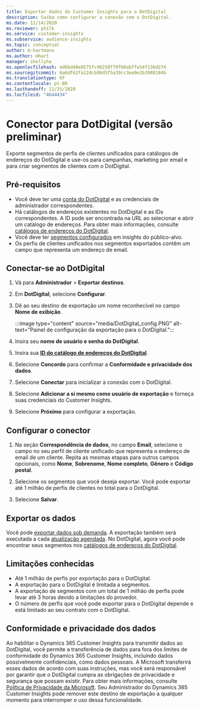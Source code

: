 ```yaml
---
title: Exportar dados do Customer Insights para o DotDigital
description: Saiba como configurar a conexão com o DotDigital.
ms.date: 11/14/2020
ms.reviewer: philk
ms.service: customer-insights
ms.subservice: audience-insights
ms.topic: conceptual
author: m-hartmann
ms.author: mhart
manager: shellyha
ms.openlocfilehash: ed6bd40e8575fc90258f79f60abffe54f136d274
ms.sourcegitcommit: 6a6df62fa12dcb9bd5f5a39cc3ee0e2b3988184b
ms.translationtype: HT
ms.contentlocale: pt-BR
ms.lasthandoff: 11/25/2020
ms.locfileid: "4644434"
---
```

# <a name="connector-for-dotdigital-preview"></a>Conector para DotDigital (versão preliminar)

Exporte segmentos de perfis de clientes unificados para catálogos de endereços do DotDigital e use-os para campanhas, marketing por email e para criar segmentos de clientes com o DotDigital. 

## <a name="prerequisites"></a>Pré-requisitos

-   Você deve ter uma [conta do DotDigital](https://dotdigital.com/) e as credenciais de administrador correspondentes.
-   Há catálogos de endereços existentes no DotDigital e as IDs correspondentes. A ID pode ser encontrada na URL ao selecionar e abrir um catálogo de endereços. Para obter mais informações, consulte [catálogos de endereços do DotDigital](https://support.dotdigital.com/hc/articles/212211968-Creating-an-address-book).
-   Você deve ter [segmentos configurados](segments.md) em insights do público-alvo.
-   Os perfis de clientes unificados nos segmentos exportados contêm um campo que representa um endereço de email.

## <a name="connect-to-dotdigital"></a>Conectar-se ao DotDigital

1. Vá para **Administrador** > **Exportar destinos**.

1. Em **DotDigital**, selecione **Configurar**.

1. Dê ao seu destino de exportação um nome reconhecível no campo **Nome de exibição**.

   :::image type="content" source="media/DotDigital_config.PNG" alt-text="Painel de configuração da exportação para o DotDigital.":::

1. Insira seu **nome de usuário e senha do DotDigital**.

1. Insira sua **[ID do catálogo de endereços do DotDigital](https://support.dotdigital.com/hc/articles/212211968-Creating-an-address-book)**.

1. Selecione **Concordo** para confirmar a **Conformidade e privacidade dos dados**.

1. Selecione **Conectar** para inicializar a conexão com o DotDigital.

1. Selecione **Adicionar a si mesmo como usuário de exportação** e forneça suas credenciais do Customer Insights.

1. Selecione **Próximo** para configurar a exportação.

## <a name="configure-the-connector"></a>Configurar o conector

1. Na seção **Correspondência de dados**, no campo **Email**, selecione o campo no seu perfil de cliente unificado que representa o endereço de email de um cliente. Repita as mesmas etapas para outros campos opcionais, como **Nome**, **Sobrenome**, **Nome completo**, **Gênero** e **Código postal**.

1. Selecione os segmentos que você deseja exportar. Você pode exportar até 1 milhão de perfis de clientes no total para o DotDigital.

1. Selecione **Salvar**.

## <a name="export-the-data"></a>Exportar os dados

Você pode [exportar dados sob demanda](export-destinations.md). A exportação também será executada a cada [atualização agendada](system.md#schedule-tab). No DotDigital, agora você pode encontrar seus segmentos nos [catálogos de endereços do DotDigital](https://support.dotdigital.com/hc/articles/212211968-Creating-an-address-book).

## <a name="known-limitations"></a>Limitações conhecidas

- Até 1 milhão de perfis por exportação para o DotDigital.
- A exportação para o DotDigital é limitada a segmentos.
- A exportação de segmentos com um total de 1 milhão de perfis pode levar até 3 horas devido a limitações do provedor. 
- O número de perfis que você pode exportar para o DotDigital depende e está limitado ao seu contrato com o DotDigital.

## <a name="data-privacy-and-compliance"></a>Conformidade e privacidade dos dados

Ao habilitar o Dynamics 365 Customer Insights para transmitir dados ao DotDigital, você permite a transferência de dados para fora dos limites de conformidade do Dynamics 365 Customer Insights, incluindo dados possivelmente confidenciais, como dados pessoais. A Microsoft transferirá esses dados de acordo com suas instruções, mas você será responsável por garantir que o DotDigital cumpra as obrigações de privacidade e segurança que possam existir. Para obter mais informações, consulte [Política de Privacidade da Microsoft](https://go.microsoft.com/fwlink/?linkid=396732).
Seu Administrador do Dynamics 365 Customer Insights pode remover este destino de exportação a qualquer momento para interromper o uso dessa funcionalidade.
